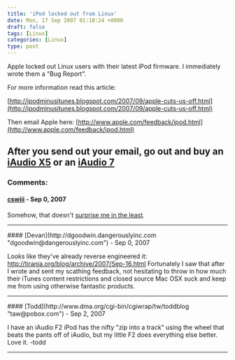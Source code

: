 ```yaml
---
title: 'iPod locked out from Linux'
date: Mon, 17 Sep 2007 01:18:24 +0000
draft: false
tags: [Linux]
categories: [Linux]
type: post
---
```


Apple locked out Linux users with their latest iPod firmware. I immediately wrote them a "Bug Report".

For more information read this article:

[http://ipodminusitunes.blogspot.com/2007/09/apple-cuts-us-off.html](http://ipodminusitunes.blogspot.com/2007/09/apple-cuts-us-off.html)

Then email Apple here: [http://www.apple.com/feedback/ipod.html](http://www.apple.com/feedback/ipod.html)

After you send out your email, go out and buy an [iAudio X5](http://www.cowonglobal.com/product/product_X5_feature.php) or an [iAudio 7](http://http://www.cowonglobal.com/product/product_i7_feature.php)
---
### Comments:
#### [cswiii](http://jut.net/weblog "corey@wiw.org") - <time datetime="2007-09-16 22:14:02">Sep 0, 2007</time>

Somehow, that doesn't [surprise me in the least](http://jut.net/weblog/?p=1170).
<hr />
#### [Devan](http://dgoodwin.dangerouslyinc.com "dgoodwin@dangerouslyinc.com") - <time datetime="2007-09-16 22:53:09">Sep 0, 2007</time>

Looks like they've already reverse engineered it: http://tirania.org/blog/archive/2007/Sep-16.html Fortunately I saw that after I wrote and sent my scathing feedback, not hesitating to throw in how much their iTunes content restrictions and closed source Mac OSX suck and keep me from using otherwise fantastic products.
<hr />
#### [Todd](http://www.dma.org/cgi-bin/cgiwrap/tw/toddblog "taw@pobox.com") - <time datetime="2007-09-18 20:42:55">Sep 2, 2007</time>

I have an iAudio F2 iPod has the nifty "zip into a track" using the wheel that beats the pants off of iAudio, but my little F2 does everything else better. Love it. -todd
<hr />
